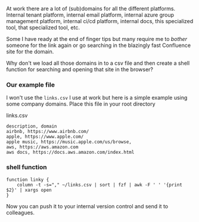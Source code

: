 At work there are a lot of (sub)domains for all the different platforms. Internal tenant platform, internal email platform, internal azure group management platform, internal ci/cd platform, internal docs, this specialized tool, that specialized tool, etc.

Some I have ready at the end of finger tips but many require me to _bother_ someone for the link again or go searching in the blazingly fast Confluence site for the domain.

Why don't we load all those domains in to a csv file and then create a shell function for searching and opening that site in the browser?

### Our example file

I won't use the `links.csv` I use at work but here is a simple example using some company domains. Place this file in your root directory

links.csv

```
description, domain
airbnb, https://www.airbnb.com/
apple, https://www.apple.com/
apple music, https://music.apple.com/us/browse,
aws, https://aws.amazon.com
aws docs, https://docs.aws.amazon.com/index.html
```

### shell function

```shell
function linky {
	column -t -s="," ~/links.csv | sort | fzf | awk -F ' ' '{print $2}' | xargs open
}
```

Now you can push it to your internal version control and send it to colleagues.
